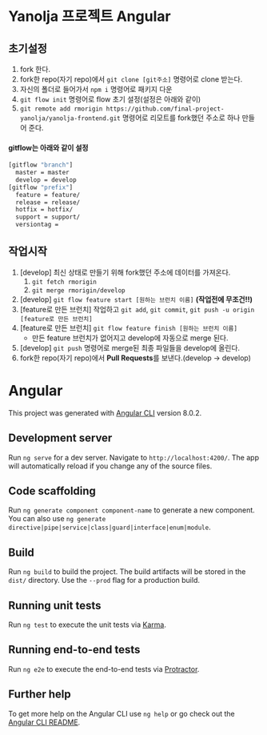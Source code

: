 # Yanolja 프로젝트 Angular

## 초기설정
1. fork 한다.
2. fork한 repo(자기 repo)에서 `git clone [git주소]` 명령어로 clone 받는다.
3. 자신의 폴더로 들어가서 `npm i` 명령어로 패키지 다운
4. `git flow init` 명령어로 flow 초기 설정(설정은 아래와 같이)
5. `git remote add rmorigin https://github.com/final-project-yanolja/yanolja-frontend.git` 명령어로 리모트를 fork했던 주소로 하나 만들어 준다.

#### gitflow는 아래와 같이 설정
```BASH
[gitflow "branch"]
  master = master
  develop = develop
[gitflow "prefix"]
  feature = feature/
  release = release/
  hotfix = hotfix/
  support = support/
  versiontag = 
```

## 작업시작
1. [develop] 최신 상태로 만들기 위해 fork했던 주소에 데이터를 가져온다.
   1. `git fetch rmorigin`
   2. `git merge rmorigin/develop`
2. [develop] `git flow feature start [원하는 브런치 이름]` __(작업전에 무조건!!)__
3. [feature로 만든 브런치] 작업하고 `git add`, `git commit`, `git push -u origin [feature로 만든 브런치]`
4. [feature로 만든 브런치] `git flow feature finish [원하는 브런치 이름]`
   * 만든 feature 브런치가 없어지고 develop에 자동으로 merge 된다.
5. [develop] `git push` 명령어로 merge된 최종 파일들을 develop에 올린다.
6. fork한 repo(자기 repo)에서 **Pull Requests**를 보낸다.(develop -> develop)

# Angular

This project was generated with [Angular CLI](https://github.com/angular/angular-cli) version 8.0.2.

## Development server

Run `ng serve` for a dev server. Navigate to `http://localhost:4200/`. The app will automatically reload if you change any of the source files.

## Code scaffolding

Run `ng generate component component-name` to generate a new component. You can also use `ng generate directive|pipe|service|class|guard|interface|enum|module`.

## Build

Run `ng build` to build the project. The build artifacts will be stored in the `dist/` directory. Use the `--prod` flag for a production build.

## Running unit tests

Run `ng test` to execute the unit tests via [Karma](https://karma-runner.github.io).

## Running end-to-end tests

Run `ng e2e` to execute the end-to-end tests via [Protractor](http://www.protractortest.org/).

## Further help

To get more help on the Angular CLI use `ng help` or go check out the [Angular CLI README](https://github.com/angular/angular-cli/blob/master/README.md).
